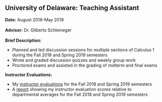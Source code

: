 ## University of Delaware: Teaching Assistant

**Date:** August 2018&ndash;May 2019
<br><br>
**Advisor:** Dr. Gilberto Schleineger
<br><br>
**Brief Description:** 

- Planned and led discussion sessions for multiple sections of Calculus 1 during the Fall 2018 and Spring 2019 semesters
- Wrote and graded discussion quizzes and weekly group work
- Proctored exams and assisted in the grading of midterm and final exams

**Instructor Evaluations:** 

- My [instructor evaluations](/TEACHING/CourseEvalReport.pdf) for the Fall 2018 and Spring 2019 semesters
- A [report](/TEACHING/DepartmentalAverages.png) showing my instructor evaluation scores relative to departmental averages for the Fall 2018 and Spring 2019 semesters
